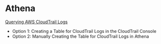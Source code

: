 # Athena

[Querying AWS CloudTrail Logs](
https://docs.aws.amazon.com/athena/latest/ug/cloudtrail-logs.html)

- Option 1: Creating a Table for CloudTrail Logs in the CloudTrail Console
- Option 2: Manually Creating the Table for CloudTrail Logs in Athena

